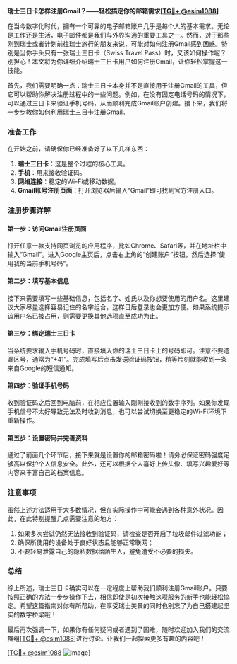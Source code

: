 **瑞士三日卡怎样注册Gmail？——轻松搞定你的邮箱需求[[TG💪+ @esim1088](https://t.me/s/esim1088)]**

在当今数字化时代，拥有一个可靠的电子邮箱账户几乎是每个人的基本需求。无论是工作还是生活，电子邮件都是我们与外界沟通的重要工具之一。然而，对于那些刚到瑞士或者计划前往瑞士旅行的朋友来说，可能对如何注册Gmail感到困惑。特别是当你手头只有一张瑞士三日卡（Swiss Travel Pass）时，又该如何操作呢？别担心！本文将为你详细介绍瑞士三日卡用户如何注册Gmail，让你轻松掌握这一技能。

首先，我们需要明确一点：瑞士三日卡本身并不是直接用于注册Gmail的工具，但它可以帮助你解决注册过程中的一些问题。例如，在没有固定电话号码的情况下，可以通过三日卡来验证手机号码，从而顺利完成Gmail账户创建。接下来，我们将一步步教你如何利用瑞士三日卡注册Gmail。

### 准备工作

在开始之前，请确保你已经准备好了以下几样东西：
1. **瑞士三日卡**：这是整个过程的核心工具。
2. **手机**：用来接收验证码。
3. **网络连接**：稳定的Wi-Fi或移动数据。
4. **Gmail账号注册页面**：打开浏览器后输入“Gmail”即可找到官方注册入口。

### 注册步骤详解

#### 第一步：访问Gmail注册页面

打开任意一款支持网页浏览的应用程序，比如Chrome、Safari等，并在地址栏中输入“Gmail”。进入Google主页后，点击右上角的“创建账户”按钮，然后选择“使用我的当前手机号码”。

#### 第二步：填写基本信息

接下来需要填写一些基础信息，包括名字、姓氏以及你想要使用的用户名。这里建议大家尽量选择容易记住的名字组合，这样日后登录也会更加方便。如果系统提示该用户名已被占用，则需要更换其他选项直至成功为止。

#### 第三步：绑定瑞士三日卡

当系统要求输入手机号码时，直接填入你的瑞士三日卡上的号码即可。注意不要遗漏区号，通常为“+41”。完成填写后点击发送验证码按钮，稍等片刻就能收到一条来自Google的短信通知。

#### 第四步：验证手机号码

收到验证码之后回到电脑前，在相应位置输入刚刚接收到的数字序列。如果你发现手机信号不太好导致无法及时收到消息，也可以尝试切换至更稳定的Wi-Fi环境下重新操作。

#### 第五步：设置密码并完善资料

通过了前面几个环节后，接下来就是设置你的邮箱密码啦！请务必保证密码强度足够高以保护个人信息安全。此外，还可以根据个人喜好上传头像、填写兴趣爱好等内容来丰富自己的档案信息。

### 注意事项

虽然上述方法适用于大多数情况，但在实际操作中可能会遇到各种意外状况。因此，在此特别提醒几点需要注意的地方：

1. 如果多次尝试仍然无法接收到验证码，请检查是否开启了垃圾邮件过滤功能；
2. 确保所使用的设备处于良好状态且能够正常联网；
3. 不要轻易泄露自己的隐私数据给陌生人，避免遭受不必要的损失。

### 总结

综上所述，瑞士三日卡确实可以在一定程度上帮助我们顺利注册Gmail账户。只要按照正确的方法一步步操作下去，相信即使是初次接触这项服务的新手也能轻松搞定。希望这篇指南对你有所帮助，在享受瑞士美景的同时也别忘了为自己搭建起坚实的数字桥梁哦！

最后再次强调一下，如果你有任何疑问或者遇到了困难，随时欢迎加入我们的交流群组[[TG💪+ @esim1088](https://t.me/s/esim1088)]进行讨论。让我们一起探索更多有趣的内容吧！

[[TG💪+ @esim1088](https://t.me/s/esim1088) ![Image](https://i.postimg.cc/4NQfJmqS/Snipaste-2025-05-13-00-14-12.png)]